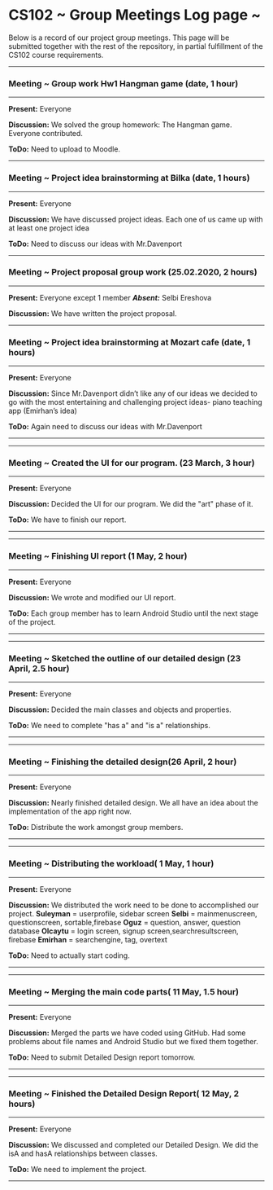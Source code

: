# CS102 ~ Group Meetings Log page ~

Below is a record of our project group meetings. This page will be submitted together with the rest of the repository, in partial fulfillment of the CS102 course requirements.

****
### Meeting ~ Group work Hw1 Hangman game (date, 1 hour)
****
**Present:** Everyone

**Discussion:** 
We solved the group homework: The Hangman game. Everyone contributed.

**ToDo:** Need to upload to Moodle.

****
### Meeting ~ Project idea brainstorming at Bilka (date, 1 hours)
****
**Present:** Everyone 

**Discussion:** 
We have discussed project ideas. Each one of us came up with at least one project idea

**ToDo:** Need to discuss our ideas with Mr.Davenport

****
### Meeting ~ Project proposal group work (25.02.2020, 2 hours)
****
**Present:** Everyone except 1 member _**Absent:**_ Selbi Ereshova

**Discussion:** 
We have written the project proposal.

****
### Meeting ~ Project idea brainstorming at Mozart cafe (date, 1 hours)
****
**Present:** Everyone 

**Discussion:** 
Since Mr.Davenport didn’t like any of our ideas we decided to go with the most entertaining and challenging project ideas- piano teaching app (Emirhan’s idea)

**ToDo:** Again need to discuss our ideas with Mr.Davenport
****

****
### Meeting ~ Created the UI for our program. (23 March, 3 hour)
****
**Present:** Everyone

**Discussion:** 
Decided the UI for our program. We did the "art" phase of it.

**ToDo:** We have to finish our report.

****

****
### Meeting ~ Finishing UI report (1 May, 2 hour)
****
**Present:** Everyone

**Discussion:** 
We wrote and modified our UI report.

**ToDo:** Each group member has to learn Android Studio until the next stage of the project.

****

****
### Meeting ~ Sketched the outline of our detailed design (23 April, 2.5 hour)
****
**Present:** Everyone

**Discussion:** 
Decided the main classes and objects and properties.

**ToDo:** We need to complete "has a" and "is a" relationships.
****

****
### Meeting ~ Finishing the detailed design(26 April, 2 hour)
****
**Present:** Everyone

**Discussion:** 
Nearly finished detailed design. We all have an idea about the implementation of the app right now.

**ToDo:** Distribute the work amongst group members.

****

****
### Meeting ~ Distributing the workload( 1 May, 1 hour)
****
**Present:** Everyone

**Discussion:** 
We distributed the work need to be done to accomplished our project.
**Suleyman** = userprofile, sidebar screen
**Selbi** = mainmenuscreen, questionscreen, sortable,firebase
**Oguz** = question, answer, question database
**Olcaytu** = login screen, signup screen,searchresultscreen, firebase
**Emirhan** = searchengine, tag, overtext

**ToDo:** Need to actually start coding.

****

****
### Meeting ~ Merging the main code parts( 11 May, 1.5 hour)
****
**Present:** Everyone

**Discussion:** 
Merged the parts we have coded using GitHub. Had some problems about file names and Android Studio but we fixed them together.

**ToDo:** Need to submit Detailed Design report tomorrow.

****

****
### Meeting ~ Finished the Detailed Design Report( 12 May, 2 hours)
****
**Present:** Everyone

**Discussion:** 
We discussed and completed our Detailed Design. We did the isA and hasA relationships between classes. 

**ToDo:** We need to implement the project.

****

